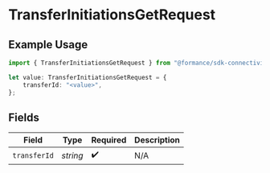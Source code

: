 # TransferInitiationsGetRequest

## Example Usage

```typescript
import { TransferInitiationsGetRequest } from "@formance/sdk-connectivity/models/operations";

let value: TransferInitiationsGetRequest = {
    transferId: "<value>",
};
```

## Fields

| Field              | Type               | Required           | Description        |
| ------------------ | ------------------ | ------------------ | ------------------ |
| `transferId`       | *string*           | :heavy_check_mark: | N/A                |